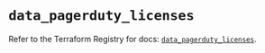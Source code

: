 # `data_pagerduty_licenses`

Refer to the Terraform Registry for docs: [`data_pagerduty_licenses`](https://registry.terraform.io/providers/pagerduty/pagerduty/3.10.1/docs/data-sources/licenses).
